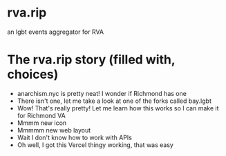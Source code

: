 # rva.rip
an lgbt events aggregator for RVA

# The rva.rip story (filled with, choices)
- anarchism.nyc is pretty neat! I wonder if Richmond has one
- There isn't one, let me take a look at one of the forks called bay.lgbt
- Wow! That's really pretty! Let me learn how this works so I can make it for Richmond VA
- Mmmm new icon
- Mmmmm new web layout
- Wait I don't know how to work with APIs
- Oh well, I got this Vercel thingy working, that was easy




